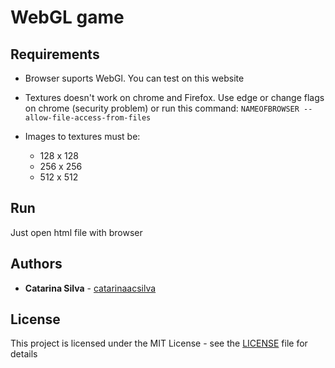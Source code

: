 # WebGL game



## Requirements

- Browser suports WebGl. You can test on this website

- Textures doesn't work on chrome and Firefox. Use edge or change flags on chrome (security problem) or run this command:
    `NAMEOFBROWSER --allow-file-access-from-files`


- Images to textures must be:

    - 128 x 128
    - 256 x 256
    - 512 x 512

## Run

Just open html file with browser


## Authors

* **Catarina Silva** - [catarinaacsilva](https://github.com/catarinaacsilva)

## License

This project is licensed under the MIT License - see the [LICENSE](LICENSE) file for details